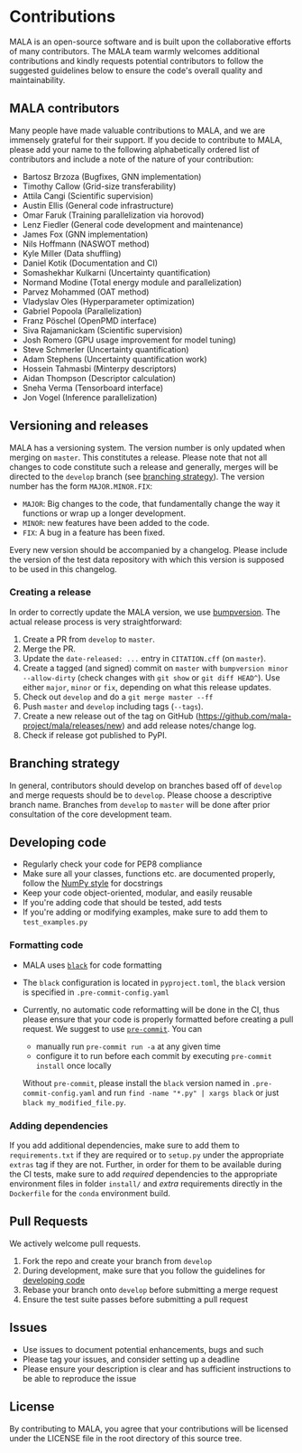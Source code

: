 # Contributions

MALA is an open-source software and is built upon the collaborative efforts of 
many contributors. The MALA team warmly welcomes additional contributions and 
kindly requests potential contributors to follow the suggested guidelines below
to ensure the code's overall quality and maintainability.

## MALA contributors

Many people have made valuable contributions to MALA, and we are immensely 
grateful for their support.
If you decide to contribute to MALA, please add your name to the following 
alphabetically ordered list of contributors and include a note of the
nature of your contribution:


- Bartosz Brzoza (Bugfixes, GNN implementation)
- Timothy Callow (Grid-size transferability)
- Attila Cangi (Scientific supervision)
- Austin Ellis (General code infrastructure)
- Omar Faruk (Training parallelization via horovod)
- Lenz Fiedler (General code development and maintenance)
- James Fox (GNN implementation)
- Nils Hoffmann (NASWOT method)
- Kyle Miller (Data shuffling)
- Daniel Kotik (Documentation and CI)
- Somashekhar Kulkarni (Uncertainty quantification)
- Normand Modine (Total energy module and parallelization)
- Parvez Mohammed (OAT method)
- Vladyslav Oles (Hyperparameter optimization)
- Gabriel Popoola (Parallelization)
- Franz Pöschel (OpenPMD interface)
- Siva Rajamanickam (Scientific supervision)
- Josh Romero (GPU usage improvement for model tuning)
- Steve Schmerler (Uncertainty quantification)
- Adam Stephens (Uncertainty quantification work)
- Hossein Tahmasbi (Minterpy descriptors)
- Aidan Thompson (Descriptor calculation)
- Sneha Verma (Tensorboard interface)
- Jon Vogel (Inference parallelization)

## Versioning and releases

MALA has a versioning system. The version number is only updated when merging
on `master`. This constitutes a release. Please note that not all changes
to code constitute such a release and generally, merges will be directed
to the `develop` branch
(see [branching strategy](#branching-strategy)). The version number has
the form `MAJOR.MINOR.FIX`:

* `MAJOR`: Big changes to the code, that fundamentally change the way it
  functions or wrap up a longer development.
* `MINOR`: new features have been added to the code.
* `FIX`: A bug in a feature has been fixed.

Every new version should be accompanied by a changelog. Please include the
version of the test data repository with which this version is supposed to be
used in this changelog.

### Creating a release

In order to correctly update the MALA version, we use 
[bumpversion](https://github.com/peritus/bumpversion). The actual release 
process is very straightforward:

1. Create a PR from `develop` to `master`.
2. Merge the PR.
3. Update the `date-released: ...` entry in `CITATION.cff` (on `master`).
4. Create a tagged (and signed) commit on `master` with `bumpversion minor --allow-dirty` (check changes with `git show` or `git diff HEAD^`). Use either `major`, `minor` or `fix`, depending on what this release updates.
5. Check out `develop` and do a `git merge master --ff`
6. Push `master` and `develop` including tags (`--tags`). 
7. Create a new release out of the tag on GitHub (https://github.com/mala-project/mala/releases/new) and add release notes/change log.
8. Check if release got published to PyPI.

## Branching strategy

In general, contributors should develop on branches based off of `develop` and
merge requests should be to `develop`. Please choose a descriptive branch name.
Branches from `develop` to `master` will be done after prior consultation of
the core development team.

## Developing code

* Regularly check your code for PEP8 compliance
* Make sure all your classes, functions etc. are documented properly,
  follow the
  [NumPy style](https://numpydoc.readthedocs.io/en/latest/format.html#docstring-standard)
  for docstrings
* Keep your code object-oriented, modular, and easily reusable
* If you're adding code that should be tested, add tests
* If you're adding or modifying examples, make sure to add them to `test_examples.py`

### Formatting code

* MALA uses [`black`](https://github.com/psf/black) for code formatting
* The `black` configuration is located in `pyproject.toml`, the `black` version
  is specified in `.pre-commit-config.yaml`
* Currently, no automatic code reformatting will be done in the CI, thus
  please ensure that your code is properly formatted before creating a pull
  request. We suggest to use [`pre-commit`](https://pre-commit.com/). You can

  * manually run `pre-commit run -a` at any given time
  * configure it to run before each commit by executing `pre-commit install`
    once locally

  Without `pre-commit`, please install the `black` version named in
  `.pre-commit-config.yaml` and run `find -name "*.py" | xargs black` or just
  `black my_modified_file.py`.

### Adding dependencies

If you add additional dependencies, make sure to add them to `requirements.txt`
if they are required or to `setup.py` under the appropriate `extras` tag if 
they are not. 
Further, in order for them to be available during the CI tests, make sure to 
add _required_ dependencies to the appropriate environment files in folder `install/` and _extra_ requirements directly in the `Dockerfile` for the `conda` environment build.

## Pull Requests
We actively welcome pull requests.
1. Fork the repo and create your branch from `develop`
2. During development, make sure that you follow the guidelines for [developing code](#developing-code)
3. Rebase your branch onto `develop` before submitting a merge request
4. Ensure the test suite passes before submitting a pull request

## Issues

* Use issues to document potential enhancements, bugs and such
* Please tag your issues, and consider setting up a deadline
* Please ensure your description is clear and has sufficient instructions to be able to reproduce the issue

## License
By contributing to MALA, you agree that your contributions will be licensed under the LICENSE file in the root directory of this source tree.

